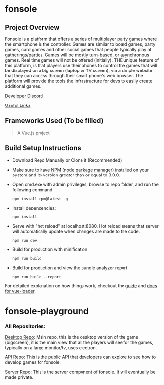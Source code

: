 # fonsole

## Project Overview 
Fonsole is a platform that offers a series of multiplayer party games where the smartphone is the controller. Games are similar to board games, party games, card games and other social games that people typically play at gatherings/parties. Games will be mostly turn-based, or asynchronous games. Real time games will not be offered (initially). THE unique feature of this platform, is that players use their phones to control the games that will be displayed on a big screen (laptop or TV screen), via a simple website that they can access through their smart phone's web browser. The platform will provide the tools the infrastructure for devs to easily create additional games. 

[Developer Discord](https://discord.gg/SmjaHGt)

[Useful Links](https://discord.gg/TZpJ4S8)

## Frameworks Used (To be filled)

> A Vue.js project

## Build Setup Instructions
* Download Repo Manually or Clone it (Recommended)

* Make sure to have [NPM (node package manager)](https://www.npmjs.com/get-npm?utm_source=house&utm_medium=homepage&utm_campaign=free%20orgs&utm_term=Install%20npm) installed on your system and its version greater than or equal to 3.0.0. 

* Open cmd.exe with admin privileges, browse to repo folder, and run the following command

	```npm install npm@latest -g```

* Install dependencies:

  ```npm install```

* Serve with "hot reload" at localhost:8080. Hot reload means that server will automatically update when changes are made to the code.

  ```npm run dev```

* Build for production with minification

  ```npm run build```

* Build for production and view the bundle analyzer report

  ```npm run build --report```

For detailed explanation on how things work, checkout the [guide](http://vuejs-templates.github.io/webpack/) and [docs for vue-loader](http://vuejs.github.io/vue-loader).
# fonsole-playground

### All Repositories:
[Desktop Repo](https://github.com/darklordabc/fonsole-desktop): Main repo, this is the desktop version of the game (bigscreen), it is the main view that all the players will see for the games, typically on a large monitor/tv, uses electron.

[API Repo](https://github.com/darklordabc/fonsole-api): This is the public API that developers can explore to see how to develop games for fonsole.

[Server Repo](https://github.com/darklordabc/fonsole-server): This is the server component of fonsole. It will eventually be made private.
